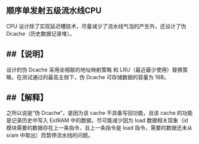 顺序单发射五级流水线CPU
---------------

CPU 设计除了实现延迟槽技术，尽量减少了流水线气泡的产生外，还设计了伪 Dcache（历史数据记录堆）。

##【说明】
---
设计的伪 Dcache 采用全相联的地址映射策略 和 LRU（最近最少使用）替换策略，在测试通过的最高主频下，伪 Dcache 可存储数据的容量为 16B。


##【解释】
---
之所以说是“伪 Dcache”，是因为该 cache 不具备写回功能，且该 cache 的功能是记录历史中写入 ExtRAM 中的数据，尽可能减少因为 load 数据相关现象（id 模块需要的数据存在上一条指令，且上一条指令是 load 指令，需要的数据还未从sram 中取出）而暂停流水线的问题。  
